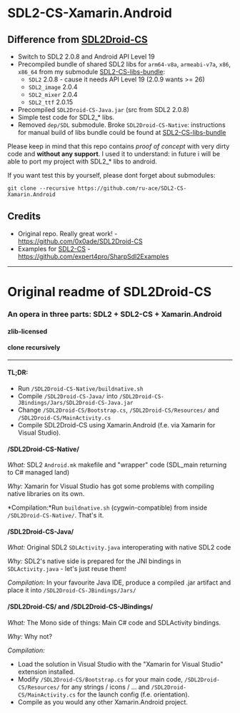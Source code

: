 # SDL2-CS-Xamarin.Android

## Difference from [SDL2Droid-CS](https://github.com/0x0ade/SDL2Droid-CS)

* Switch to SDL2 2.0.8 and Android API Level 19
* Precompiled bundle of shared SDL2 libs for `arm64-v8a`, `armeabi-v7a`, `x86`, `x86_64` from my submodule [SDL2-CS-libs-bundle](https://github.com/ru-ace/SDL2-CS-libs-bundle):
    * `SDL2` 2.0.8 - cause it needs API Level 19 (2.0.9 wants >= 26)
    * `SDL2_image` 2.0.4
    * `SDL2_mixer` 2.0.4
    * `SDL2_ttf` 2.0.15
* Precompiled `SDL2Droid-CS-Java.jar` (src from SDL2 2.0.8)
* Simple test code for SDL2_* libs.
* Removed `dep/SDL` submodule. Broke `SDL2Droid-CS-Native`: instructions for manual build of libs bundle could be found at [SDL2-CS-libs-bundle](https://github.com/ru-ace/SDL2-CS-libs-bundle)

Please keep in mind that this repo contains *proof of concept* with very dirty code and **without any support**. 
I used it to understand: in future i will be able to port my project with SDL2_* libs to android.

If you want test this by yourself, please dont forget about submodules:
```
git clone --recursive https://github.com/ru-ace/SDL2-CS-Xamarin.Android
```

## Credits

* Original repo. Really great work! - https://github.com/0x0ade/SDL2Droid-CS 
* Examples for [SDL2-CS](https://github.com/flibitijibibo/SDL2-CS/) - https://github.com/expert4pro/SharpSdl2Examples   

------

# Original readme of SDL2Droid-CS
### An opera in three parts: SDL2 + SDL2-CS + Xamarin.Android
#### zlib-licensed
#### clone recursively
----

#### TL;DR:
* Run `/SDL2Droid-CS-Native/buildnative.sh`
* Compile `/SDL2Droid-CS-Java/` into `/SDL2Droid-CS-JBindings/Jars/SDL2Droid-CS-Java.jar`
* Change `/SDL2Droid-CS/Bootstrap.cs`, `/SDL2Droid-CS/Resources/` and `/SDL2Droid-CS/MainActivity.cs`
* Compile SDL2Droid-CS using Xamarin.Android (f.e. via Xamarin for Visual Studio).

#### /SDL2Droid-CS-Native/

*What:* SDL2 `Android.mk` makefile and "wrapper" code (SDL_main returning to C# managed land)

*Why:* Xamarin for Visual Studio has got some problems with compiling native libraries on its own.

*Compilation:*Run `buildnative.sh` (cygwin-compatible) from inside `/SDL2Droid-CS-Native/`. That's it.

#### /SDL2Droid-CS-Java/

*What:* Original SDL2 `SDLActivity.java` interoperating with native SDL2 code

*Why:* SDL2's native side is prepared for the JNI bindings in `SDLActivity.java` - let's just reuse them!

*Compilation:* In your favourite Java IDE, produce a compiled .jar artifact and place it into `/SDL2Droid-CS-JBindings/Jars/`

#### /SDL2Droid-CS/ and /SDL2Droid-CS-JBindings/

*What:* The Mono side of things: Main C# code and SDLActivity bindings.

*Why:* Why not?

*Compilation:*
* Load the solution in Visual Studio with the "Xamarin for Visual Studio" extension installed.
* Modify `/SDL2Droid-CS/Bootstrap.cs` for your main code, `/SDL2Droid-CS/Resources/` for any strings / icons / ... and `/SDL2Droid-CS/MainActivity.cs` for the launch config (f.e. orientation).
* Compile as you would any other Xamarin.Android project.
